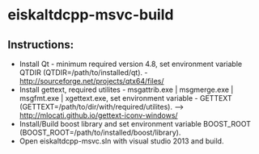 # eiskaltdcpp-msvc-build

## Instructions: ##

- Install Qt - minimum required version 4.8, set environment variable QTDIR (QTDIR=/path/to/installed/qt).
        - http://sourceforge.net/projects/qtx64/files/
- Install gettext, required utilites - msgattrib.exe | msgmerge.exe | msgfmt.exe | xgettext.exe, set environment variable
        - GETTEXT (GETTEXT=/path/to/dir/with/required/utilites). --> http://mlocati.github.io/gettext-iconv-windows/
- Install/Build boost library and set environment variable BOOST_ROOT (BOOST_ROOT=/path/to/installed/boost/library).
- Open eiskaltdcpp-msvc.sln with visual studio 2013 and build.
